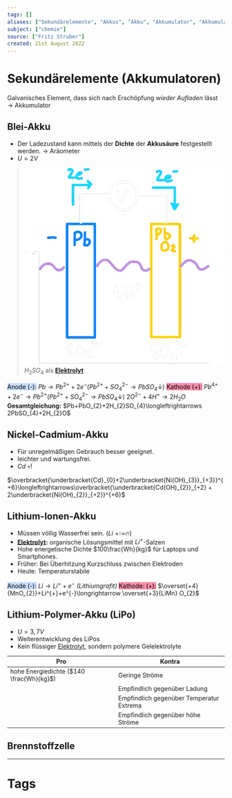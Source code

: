 ```yaml
---
tags: []
aliases: ["Sekundärelemente", "Akkus", "Akku", "Akkumulator", "Akkumulatoren"]
subject: ["chemie"]
source: ["Fritz Struber"]
created: 21st August 2022
---
```


# Sekundärelemente (Akkumulatoren)
Galvanisches Element, dass sich nach Erschöpfung *wieder Aufladen* lässt $\rightarrow$ Akkumulator 
## Blei-Akku
- Der Ladezustand kann mittels der **Dichte** der **Akkusäure** festgestellt werden.
	$\rightarrow$ Aräometer
- $U=2V$

>![450](assets/Bleiakku.png)
>$H_{2}SO_4$ als **[Elektrolyt](Elektrochemie.md)** 

<mark style="background: #ADCCFFA6;">Anode (-):</mark> $Pb\longrightarrow Pb^{2+}+2e^{-}(Pb^{2+}+SO_{4}^{2-}\rightarrow PbSO_{4}\downarrow)$
<mark style="background: #FF5582A6;">Kathode (+):</mark> $Pb^{4+}+2e^{-}\longrightarrow Pb^{2+}(Pb^{2+}+SO_{4}^{2-}\rightarrow PbSO_{4}\downarrow)$
$2O^{2-}+4H^{+}\longrightarrow 2H_{2}O$
**Gesamtgleichung:** $Pb+PbO_{2}+2H_{2}SO_{4}\longleftrightarrows 2PbSO_{4}+2H_{2}O$ 

## Nickel-Cadmium-Akku
- Für unregelmäßigen Gebrauch besser geeignet.
- leichter und wartungsfrei.
- $Cd$ 💀!

$\overbracket{\underbracket{Cd}_{0}+2\underbracket{Ni(OH)_{3}}_{+3}}^{+6}\longleftrightarrows\overbracket{\underbracket{Cd(OH)_{2}}_{+2} + 2\underbracket{Ni(OH)_{2}}_{+2}}^{+6}$

## Lithium-Ionen-Akku
- Müssen völlig Wasserfrei sein. ($Li$ +💧=🔥)
- **[Elektrolyt](Elektrochemie.md):** organische Lösungsmittel mit $Li^{+}$-Salzen
- Hohe energetische Dichte $100\frac{Wh}{kg}$ für Laptops und Smartphones.
- Früher: Bei Überhitzung Kurzschluss zwischen Elektroden
- Heute: Temperaturstabile 

<mark style="background: #ADCCFFA6;">Anode (-):</mark> $Li\longrightarrow Li^{+}+e^{-}$ *(Lithiumgrafit)*
<mark style="background: #FF5582A6;">Kathode: (+):</mark> $\overset{+4}{MnO_{2}}+Li^{+}+e^{-}\longrightarrow \overset{+3}{LiMn} O_{2}$

## Lithium-Polymer-Akku (LiPo)
- $U=3,7V$
- Weiterentwicklung des LiPos
- Kein flüssiger [Elektrolyt](Elektrochemie.md), sondern polymere Gelelektrolyte

| Pro                                      | Kontra                                   |
| ---------------------------------------- | ---------------------------------------- |
| hohe Energiedichte ($140 \frac{Wh}{kg}$) | Geringe Ströme                           |
|                                          | Empfindlich gegenüber Ladung             |
|                                          | Empfindlich gegenüber Temperatur Extrema |
|                                          | Empfindlich gegenüber höhe Ströme        | 

## Brennstoffzelle

---
# Tags
